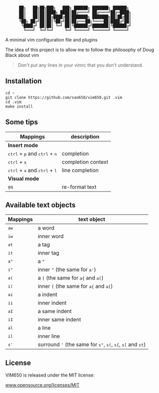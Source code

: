           ██╗   ██╗██╗███╗   ███╗ ██████╗ ███████╗ ██████╗
          ██║   ██║██║████╗ ████║██╔════╝ ██╔════╝██╔═████╗
          ██║   ██║██║██╔████╔██║███████╗ ███████╗██║██╔██║
          ╚██╗ ██╔╝██║██║╚██╔╝██║██╔═══██╗╚════██║████╔╝██║
           ╚████╔╝ ██║██║ ╚═╝ ██║╚██████╔╝███████║╚██████╔╝
            ╚═══╝  ╚═╝╚═╝     ╚═╝ ╚═════╝ ╚══════╝ ╚═════╝

A minimal vim configuration file and plugins

The idea of this project is to allow me to follow the philosophy of Doug Black about vim

> Don't put any lines in your vimrc that you don't understand.

## Installation

```
cd ~
git clone https://github.com/san650/vim650.git .vim
cd .vim
make install
```

## Some tips

| Mappings                                                           | description        |
| ------------------------------------------------------------------ | ------------------ |
| __Insert mode__                                                    |                    |
| <kbd>ctrl</kbd> + <kbd>p</kbd> and <kbd>ctrl</kbd> + <kbd>n</kbd>  | completion         |
| <kbd>ctrl</kbd> + <kbd>x</kbd>                                     | completion context |
| <kbd>ctrl</kbd> + <kbd>x</kbd> and <kbd>ctrl</kbd> + <kbd>l</kbd>  | line completion    |
| __Visual mode__                                                    |                    |
| <kbd>gq</kbd>                                                      | re-format text     |

## Available text objects

| Mappings       | text object       |
| -------------- | ----------------- |
| <kbd>aw</kbd>  | a word            |
| <kbd>iw</kbd>  | inner word        |
| <kbd>at</kbd>  | a tag             |
| <kbd>it</kbd>  | inner tag         |
| <kbd>a"</kbd>  | a `"`             |
| <kbd>i"</kbd>  | inner `"` (the same for <kbd>a'</kbd>)                   |
| <kbd>a(</kbd>  | a `(` (the same for <kbd>a{</kbd> and <kbd>a[</kbd>)     |
| <kbd>i(</kbd>  | inner `(` (the same for <kbd>a{</kbd> and <kbd>a[</kbd>) |
| <kbd>ai</kbd>  | a indent          |
| <kbd>ii</kbd>  | inner indent      |
| <kbd>aI</kbd>  | a same indent     |
| <kbd>iI</kbd>  | inner same indent |
| <kbd>al</kbd>  | a line            |
| <kbd>il</kbd>  | inner line        |
| <kbd>s'</kbd>  | surround `'` (the same for <kbd>s"</kbd>, <kbd>s(</kbd>, <kbd>s{</kbd>, <kbd>s[</kbd> and <kbd>st</kbd>) |

## License

VIM650 is released under the MIT license:

www.opensource.org/licenses/MIT
